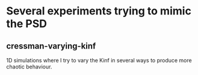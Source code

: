 # Several experiments trying to mimic the PSD

## cressman-varying-kinf

1D simulations where I try to vary the Kinf in several ways to produce more chaotic behaviour.
